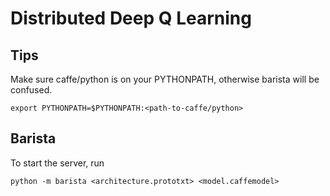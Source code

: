 # Distributed Deep Q Learning

## Tips
Make sure caffe/python is on your PYTHONPATH, otherwise barista will be confused. 
    
    export PYTHONPATH=$PYTHONPATH:<path-to-caffe/python>


## Barista
To start the server, run

    python -m barista <architecture.prototxt> <model.caffemodel>
